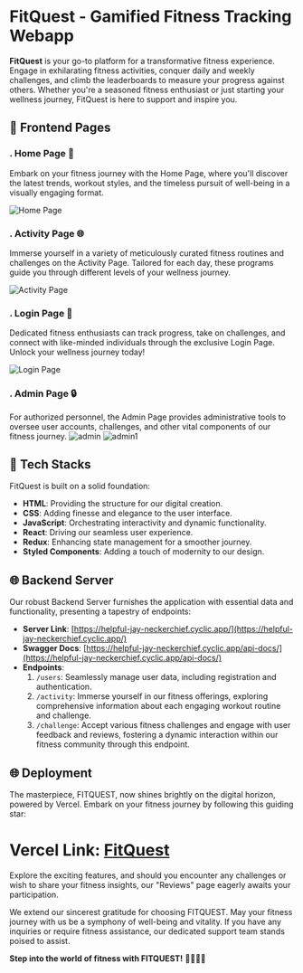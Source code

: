 # FitQuest - Gamified Fitness Tracking Webapp

**FitQuest** is your go-to platform for a transformative fitness experience. Engage in exhilarating fitness activities, conquer daily and weekly challenges, and climb the leaderboards to measure your progress against others. Whether you're a seasoned fitness enthusiast or just starting your wellness journey, FitQuest is here to support and inspire you.

## 🌟 Frontend Pages

### . Home Page 🏡
Embark on your fitness journey with the Home Page, where you'll discover the latest trends, workout styles, and the timeless pursuit of well-being in a visually engaging format.

![Home Page](https://github.com/audacity07/posh-division-4370/assets/130354961/37cae2d2-ba2d-49ac-b3fc-1dac772c29d4)

### . Activity Page 🌐
Immerse yourself in a variety of meticulously curated fitness routines and challenges on the Activity Page. Tailored for each day, these programs guide you through different levels of your wellness journey.

![Activity Page](https://github.com/audacity07/posh-division-4370/assets/130354961/dd622012-0013-4140-83c2-42180fcd3aa6)

### . Login Page 🔐
Dedicated fitness enthusiasts can track progress, take on challenges, and connect with like-minded individuals through the exclusive Login Page. Unlock your wellness journey today!

![Login Page](https://github.com/audacity07/posh-division-4370/assets/130354961/27cbbb9b-416b-447d-90f2-a71c92bb36ca)

### . Admin Page 🔒
For authorized personnel, the Admin Page provides administrative tools to oversee user accounts, challenges, and other vital components of our fitness journey.
![admin](https://github.com/audacity07/posh-division-4370/assets/130354961/a145e7ca-c04a-44e2-a5f9-24d98ea8cf49)
![admin1](https://github.com/audacity07/posh-division-4370/assets/130354961/7a839d05-37f9-4092-b285-65f8307f83ec)

## 🚀 Tech Stacks

FitQuest is built on a solid foundation:

- **HTML**: Providing the structure for our digital creation.
- **CSS**: Adding finesse and elegance to the user interface.
- **JavaScript**: Orchestrating interactivity and dynamic functionality.
- **React**: Driving our seamless user experience.
- **Redux**: Enhancing state management for a smoother journey.
- **Styled Components**: Adding a touch of modernity to our design.

## 🌐 Backend Server

Our robust Backend Server furnishes the application with essential data and functionality, presenting a tapestry of endpoints:

- **Server Link**: [https://helpful-jay-neckerchief.cyclic.app/](https://helpful-jay-neckerchief.cyclic.app/)
- **Swagger Docs**: [https://helpful-jay-neckerchief.cyclic.app/api-docs/](https://helpful-jay-neckerchief.cyclic.app/api-docs/)
- **Endpoints**:
  1. `/users`: Seamlessly manage user data, including registration and authentication.
  2. `/activity`: Immerse yourself in our fitness offerings, exploring comprehensive information about each engaging workout routine and challenge.
  3. `/challenge`: Accept various fitness challenges and engage with user feedback and reviews, fostering a dynamic interaction within our fitness community through this endpoint.

## 🌐 Deployment

The masterpiece, FITQUEST, now shines brightly on the digital horizon, powered by Vercel. Embark on your fitness journey by following this guiding star:

<h1><strong>Vercel Link:</strong> <a href="https://posh-division-4370.vercel.app/">FitQuest</a></h1>

Explore the exciting features, and should you encounter any challenges or wish to share your fitness insights, our "Reviews" page eagerly awaits your participation.

We extend our sincerest gratitude for choosing FITQUEST. May your fitness journey with us be a symphony of well-being and vitality. If you have any inquiries or require fitness assistance, our dedicated support team stands poised to assist.

**Step into the world of fitness with FITQUEST!** 🏃‍♂🚴‍♂️

